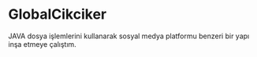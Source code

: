 # GlobalCikciker
JAVA dosya işlemlerini kullanarak sosyal medya platformu benzeri bir yapı inşa etmeye çalıştım.
